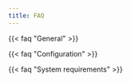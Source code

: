 ```yaml
---
title: FAQ
---
```


{{< faq "General" >}}

{{< faq "Configuration" >}}

{{< faq "System requirements" >}}
